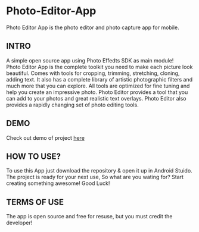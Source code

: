 # Photo-Editor-App
Photo Editor App is the photo editor and photo capture app for mobile.

## INTRO
A simple open source app using Photo Effedts SDK as main module!
<br>
Photo Editor App is the complete toolkit you need to make each picture look beautiful. Comes with tools for cropping, trimming, stretching, cloning, adding text. It also has a complete library of artistic photographic filters and much more that you can explore. All tools are optimized for fine tuning and help you create an impressive photo. Photo Editor provides a tool that you can add to your photos and great realistic text overlays. Photo Editor also provides a rapidly changing set of photo editing tools.

## DEMO
Check out demo of project [here](https://play.google.com/store/apps/details?id=com.ideotechs.photoeditorapp)

## HOW TO USE?
To use this App just download the repository & open it up in Android Stuido. The project is ready for your next use, So what are 
you wating for? Start creating something awesome! Good Luck!

## TERMS OF USE
The app is open source and free for resuse, but you must credit the developer!
